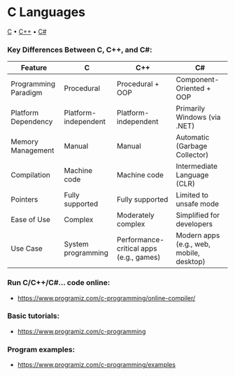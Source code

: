 
# C Languages

[C](https://github.com/stepanenko/c-cpp-info/tree/master/C) &bull; [C++](https://github.com/stepanenko/c-cpp-info/tree/master/C++) &bull; [C#](https://github.com/stepanenko/c-cpp-info/tree/master/C%23#README.md)

### Key Differences Between C, C++, and C#:

| Feature                | C                        | C++                           | C#                                        |
|------------------------|--------------------------|-------------------------------|-------------------------------------------|
| Programming Paradigm    | Procedural               | Procedural + OOP              | Component-Oriented + OOP                 |
| Platform Dependency     | Platform-independent     | Platform-independent          | Primarily Windows (via .NET)             |
| Memory Management       | Manual                   | Manual                        | Automatic (Garbage Collector)            |
| Compilation             | Machine code             | Machine code                  | Intermediate Language (CLR)              |
| Pointers                | Fully supported          | Fully supported               | Limited to unsafe mode                   |
| Ease of Use             | Complex                  | Moderately complex            | Simplified for developers                |
| Use Case                | System programming       | Performance-critical apps (e.g., games) | Modern apps (e.g., web, mobile, desktop) |

### Run C/C++/C#... code online: 
- https://www.programiz.com/c-programming/online-compiler/

### Basic tutorials:
- https://www.programiz.com/c-programming

### Program examples: 
- https://www.programiz.com/c-programming/examples
